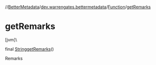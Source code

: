 //[BetterMetadata](../../../index.md)/[dev.warrengates.bettermetadata](../index.md)/[Function](index.md)/[getRemarks](get-remarks.md)

# getRemarks

[jvm]\

final [String](https://docs.oracle.com/javase/8/docs/api/java/lang/String.html)[getRemarks](get-remarks.md)()

Remarks
